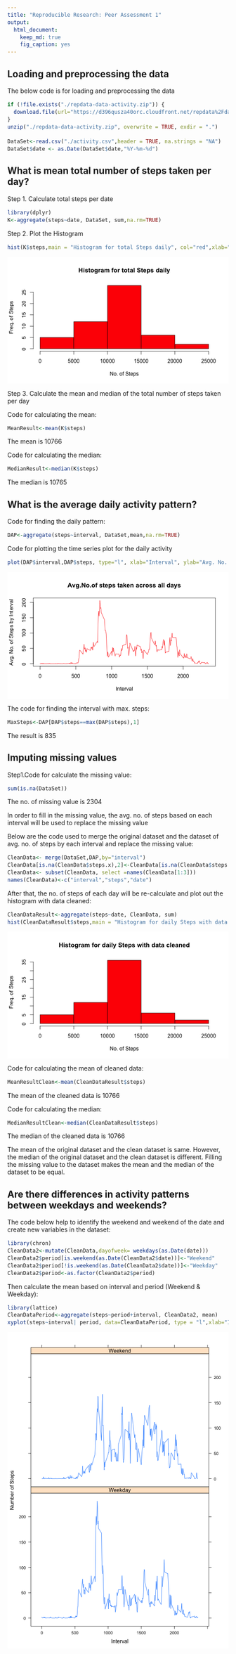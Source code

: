 ```yaml
---
title: "Reproducible Research: Peer Assessment 1"
output: 
  html_document:
    keep_md: true
    fig_caption: yes
---
```



## Loading and preprocessing the data

The below code is for loading and preprocessing the data

```r
if (!file.exists("./repdata-data-activity.zip")) {
  download.file(url="https://d396qusza40orc.cloudfront.net/repdata%2Fdata%2Factivity.zip", destfile="./repdata-data-activity.zip", method = "libcurl")
}
unzip("./repdata-data-activity.zip", overwrite = TRUE, exdir = ".")

DataSet<-read.csv("./activity.csv",header = TRUE, na.strings = "NA")
DataSet$date <- as.Date(DataSet$date,"%Y-%m-%d")
```

## What is mean total number of steps taken per day?

Step 1. Calculate total steps per date


```r
library(dplyr)
K<-aggregate(steps~date, DataSet, sum,na.rm=TRUE)
```

Step 2. Plot the Histogram


```r
hist(K$steps,main = "Histogram for total Steps daily", col="red",xlab="No. of Steps",ylab="Freq. of Steps")
```

<img src="figure/histogram-1.png" title="plot of chunk histogram" alt="plot of chunk histogram" style="display: block; margin: auto;" />

Step 3. Calculate the mean and median of the total number of steps taken per day

Code for calculating the mean:


```r
MeanResult<-mean(K$steps)
```

The mean is 10766

Code for calculating the median:


```r
MedianResult<-median(K$steps)
```

The median is 10765

## What is the average daily activity pattern?

Code for finding the daily pattern:


```r
DAP<-aggregate(steps~interval, DataSet,mean,na.rm=TRUE)
```

Code for plotting the time series plot for the daily activity


```r
plot(DAP$interval,DAP$steps, type="l", xlab="Interval", ylab="Avg. No. of Steps by Interval", main="Avg.No.of steps taken across all days",col='red')
```

<img src="figure/timeseries-1.png" title="plot of chunk timeseries" alt="plot of chunk timeseries" style="display: block; margin: auto;" />

The code for finding the interval with max. steps:


```r
MaxSteps<-DAP[DAP$steps==max(DAP$steps),1]
```

The result is 835

## Imputing missing values

Step1.Code for calculate the missing value:


```r
sum(is.na(DataSet))
```

The no. of missing value is 2304

In order to fill in the missing value, the avg. no. of steps based on each interval will be used to replace the missing value

Below are the code used to merge the original dataset and the dataset of avg. no. of steps by each interval and replace the missing value:


```r
CleanData<- merge(DataSet,DAP,by="interval")
CleanData[is.na(CleanData$steps.x),2]<-CleanData[is.na(CleanData$steps.x),4]
CleanData<- subset(CleanData, select =names(CleanData[1:3]))
names(CleanData)<-c("interval","steps","date")
```

After that, the no. of steps of each day will be re-calculate and plot out the histogram with data cleaned:


```r
CleanDataResult<-aggregate(steps~date, CleanData, sum)
hist(CleanDataResult$steps,main = "Histogram for daily Steps with data cleaned", col="red",xlab="No. of Steps",ylab="Freq. of Steps")
```

<img src="figure/histogram2-1.png" title="plot of chunk histogram2" alt="plot of chunk histogram2" style="display: block; margin: auto;" />

Code for calculating the mean of cleaned data:


```r
MeanResultClean<-mean(CleanDataResult$steps)
```

The mean of the cleaned data is 10766

Code for calculating the median:


```r
MedianResultClean<-median(CleanDataResult$steps)
```

The median of the cleaned data is 10766

The mean of the original dataset and the clean dataset is same. However, the median of the original dataset and the clean dataset is different. Filling the missing value to the dataset makes the mean and the median of the dataset to be equal.

## Are there differences in activity patterns between weekdays and weekends?

The code below help to identify the weekend and weekend of the date and create new variables in the dataset:


```r
library(chron)
CleanData2<-mutate(CleanData,dayofweek= weekdays(as.Date(date)))
CleanData2$period[is.weekend(as.Date(CleanData2$date))]<-"Weekend"
CleanData2$period[!is.weekend(as.Date(CleanData2$date))]<-"Weekday"
CleanData2$period<-as.factor(CleanData2$period)
```

Then calculate the mean based on interval and period (Weekend & Weekday):


```r
library(lattice)
CleanDataPeriod<-aggregate(steps~period+interval, CleanData2, mean)
xyplot(steps~interval| period, data=CleanDataPeriod, type = "l",xlab="Interval",  ylab="Number of Steps",layout=c(1,2))
```

<img src="figure/timeseries1-1.png" title="plot of chunk timeseries1" alt="plot of chunk timeseries1" style="display: block; margin: auto;" />
